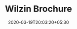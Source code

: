 ---
title: "Wilzin Brochure"
image: /images/graphic-designs/Wilzin_Brochure.jpg
tags: ["graphics"]

date: 2020-03-19T20:03:20+05:30
draft: false
---